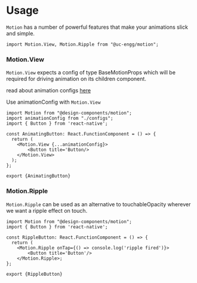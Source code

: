# Usage
`Motion` has a number of powerful features that make your animations slick and simple.

```
import Motion.View, Motion.Ripple from "@uc-engg/motion";
```

### Motion.View

`Motion.View` expects a config of type BaseMotionProps which will be required for driving animation on its children component. 

read about animation configs [here](animation_config.md)

Use animationConfig with `Motion.View`     
```
import Motion from "@design-components/motion";
import animationConfig from "./configs";
import { Button } from 'react-native';

const AnimatingButton: React.FunctionComponent = () => {
  return (
    <Motion.View {...animationConfig}>
        <Button title='Button/>
    </Motion.View>
  );
};

export {AnimatingButton}
```

### Motion.Ripple

`Motion.Ripple` can be used as an alternative to touchableOpacity wherever we want a ripple effect on touch. 

```
import Motion from "@design-components/motion";
import { Button } from 'react-native';

const RippleButton: React.FunctionComponent = () => {
  return (
    <Motion.Ripple onTap={() => console.log('ripple fired')}>
        <Button title='Button'/>
    </Motion.Ripple>;
};

export {RippleButton}
```

